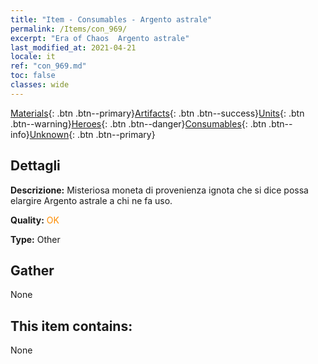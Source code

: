 ```yaml
---
title: "Item - Consumables - Argento astrale"
permalink: /Items/con_969/
excerpt: "Era of Chaos  Argento astrale"
last_modified_at: 2021-04-21
locale: it
ref: "con_969.md"
toc: false
classes: wide
---
```

 [Materials](/it/Items/){: .btn .btn--primary}[Artifacts](/it/Items/Artifacts/){: .btn .btn--success}[Units](/it/Items/Units/){: .btn .btn--warning}[Heroes](/it/Items/Heroes/){: .btn .btn--danger}[Consumables](/it/Items/Consumables/){: .btn .btn--info}[Unknown](/it/Items/Unknown/){: .btn .btn--primary}

## Dettagli
 **Descrizione:** Misteriosa moneta di provenienza ignota che si dice possa elargire Argento astrale a chi ne fa uso.

 **Quality:** <span style="color: #FF8C00">OK</span>

 **Type:** Other

## Gather

  None

## This item contains:

  None

